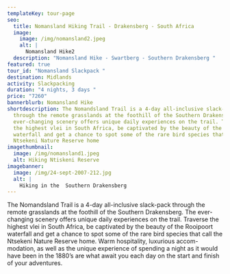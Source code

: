 ```yaml
---
templateKey: tour-page
seo:
  title: Nomansland Hiking Trail - Drakensberg - South Africa
  image:
    image: /img/nomansland2.jpeg
    alt: |
      Nomansland Hike2
  description: "Nomansland Hike - Swartberg - Southern Drakensberg "
featured: true
tour_id: "Nomansland Slackpack "
destination: Midlands
activity: Slackpacking
duration: "4 nights, 3 days "
price: "7260"
bannerblurb: Nomansland Hike
shortdescription: The Nomandsland Trail is a 4-day all-inclusive slack-pack
  through the remote grasslands at the foothill of the Southern Drakensberg. The
  ever-changing scenery offers unique daily experiences on the trail. Traverse
  the highest vlei in South Africa, be captivated by the beauty of the Rooipoort
  waterfall and get a chance to spot some of the rare bird species that call the
  Ntsekeni Nature Reserve home
imagethumbnail:
  image: /img/nomansland1.jpeg
  alt: Hiking Ntiskeni Reserve
imagebanner:
  image: /img/24-sept-2007-212.jpg
  alt: |
    Hiking in the  Southern Drakensberg
---
```

The Nomandsland Trail is a 4-day all-inclusive slack-pack through the remote grasslands at the foothill of the Southern Drakensberg. The ever-changing scenery offers unique daily experiences on the trail. Traverse the highest vlei in South Africa, be captivated by the beauty of the Rooipoort waterfall and get a chance to spot some of the rare bird species that call the Ntsekeni Nature Reserve home. Warm hospitality, luxurious accom-modation, as well as the unique experience of spending a night as it would have been in the 1880’s are what await you each day on the start and finish of your adventures.